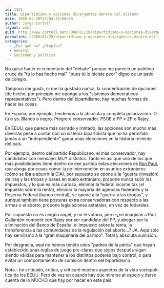 ```yaml
---
id: 1121
title: Bipartidismo y opciones divergentes dentro del sistema
date: 2008-02-29T12:04:32+00:00
author: Jorge Cortell
layout: post
guid: http://www.cortell.net/2008/02/29/bipartidismo-y-opciones-divergentes-dentro-del-sistema/
permalink: /2008/02/29/bipartidismo-y-opciones-divergentes-dentro-del-sistema/
categories:
  - ¿Por qué no? ¿Utopías?
  - General
  - Sociedad y polí­tica
---
```

No quise hacer ni comentario del "debate" porque me pareció un patético cruce de "tú lo has hecho mal" "pues tú lo hiciste peor" digno de un patio de colegio.

Tampoco me gusta, ni me ha gustado nunca, la concentración de opciones (de hecho, por principio me opongo a los "sistemas democráticos representativos"). Pero dentro del bipartidismo, hay muchas formas de hacer las cosas.

En España, por ejemplo, tendemos a la absoluta y completa polarización. O tú o yo. Blanco o negro. Progre o conservador. PSOE o PP = ZP o Rajoy.

En EEUU, que parece más cerrado y limitado, las opciones son mucho más diversas pese a contar con un sistema bipartidista que no ha permitido jamás a un "independiente" ganar unas elecciones en la historia reciente del paí­s.

Por ejemplo, dentro del partido Republicano, el más conservador, hay candidatos con mensajes MUY distintos. Tanto es así­ que uno de los que más posibilidades tiene dentro de ese partido estas elecciones es <a title="Wikipedia" target="_blank" href="http://en.wikipedia.org/wiki/Ron_Paul">Ron Paul</a>, que aboga por cosas como: la no intervención en asuntos extranjeros (cómo se iba a aburrir la CIA), por supuesto se opone a la "guerra (invasión) de Iraq y las tropas y bases en suelo extranjero, propone nunca subir los impuestos, y lo que es más curioso, eliminar la federal income tax (el impuesto sobre la renta), eliminar la mayorí­a de agencias federales y la Reserva Federal (banco central), se opone a la "guerra a las drogas", y aunque también tiene posturas extra conservadoras con respecto a las armas o el aborto, propone legislaciones estatales, en vez de federales.

Por supuesto no es ningún angel, y no le votarí­a, pero -¿se imaginan a Ruiz Gallardón competir con Rajoy por ser candidato del PP, y abogar por la eliminación del Banco de España, el impuesto sobre la renta, la transferencia a las comunidades de la regulación del aborto...? JA. Aquí­ sólo hay servilismo a la "gran maquinaria del partido". Total y absoluta sumisión.

Por desgracia, aquí­ no hemos tenido unos "padres de la patria" que hayan establecido unas reglas de juego pre-claras que siglos después sigan siendo válidas para mantener a los distintos poderes bajo control, o para evitar un comportamiento de sumisión dentro del bipartidismo.

Nota.- he criticado, critico, y criticaré muchos aspectos de la vida sociopolí­tica de los EEUU. Pero de vez en cuando hay que mirarse al espejo y darse cuenta de lo MUCHO que hay por hacer en este paí­s.